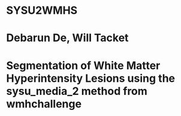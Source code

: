# SYSU2WMHS
# Debarun De, Will Tacket
# Segmentation of White Matter Hyperintensity Lesions using the sysu_media_2 method from wmhchallenge
